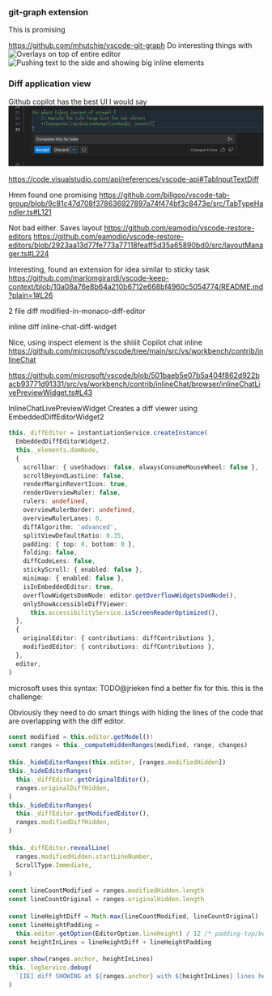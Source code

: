 ### git-graph extension

This is promising

https://github.com/mhutchie/vscode-git-graph
Do interesting things with ![Overlays on top of entire editor](./../features/multi-file-diff/image.png)
![Pushing text to the side and showing big inline elements](./../features/multi-file-diff/image-1.png)

### Diff application view

Github copilot has the best UI I would say
![This is not a chat view this is an inline replacement](inline-not-chat-view.png)

https://code.visualstudio.com/api/references/vscode-api#TabInputTextDiff

Hmm found one promising https://github.com/billgoo/vscode-tab-group/blob/9c81c47d708f378636927897a74f474bf3c8473e/src/TabTypeHandler.ts#L121

Not bad either. Saves layout https://github.com/eamodio/vscode-restore-editors
https://github.com/eamodio/vscode-restore-editors/blob/2923aa13d77fe773a77118feaff5d35a65890bd0/src/layoutManager.ts#L224

Interesting, found an extension for idea similar to sticky task https://github.com/marlomgirardi/vscode-keep-context/blob/10a08a76e8b64a210b6712e668bf4960c5054774/README.md?plain=1#L26

2 file diff
modified-in-monaco-diff-editor

inline diff
inline-chat-diff-widget

Nice, using inspect element is the shiiiit
Copilot chat inline https://github.com/microsoft/vscode/tree/main/src/vs/workbench/contrib/inlineChat

https://github.com/microsoft/vscode/blob/501baeb5e07b5a404f862d922bacb93771d91331/src/vs/workbench/contrib/inlineChat/browser/inlineChatLivePreviewWidget.ts#L43

InlineChatLivePreviewWidget
Creates a diff viewer using EmbeddedDiffEditorWidget2

```ts
this._diffEditor = instantiationService.createInstance(
  EmbeddedDiffEditorWidget2,
  this._elements.domNode,
  {
    scrollbar: { useShadows: false, alwaysConsumeMouseWheel: false },
    scrollBeyondLastLine: false,
    renderMarginRevertIcon: true,
    renderOverviewRuler: false,
    rulers: undefined,
    overviewRulerBorder: undefined,
    overviewRulerLanes: 0,
    diffAlgorithm: 'advanced',
    splitViewDefaultRatio: 0.35,
    padding: { top: 0, bottom: 0 },
    folding: false,
    diffCodeLens: false,
    stickyScroll: { enabled: false },
    minimap: { enabled: false },
    isInEmbeddedEditor: true,
    overflowWidgetsDomNode: editor.getOverflowWidgetsDomNode(),
    onlyShowAccessibleDiffViewer:
      this.accessibilityService.isScreenReaderOptimized(),
  },
  {
    originalEditor: { contributions: diffContributions },
    modifiedEditor: { contributions: diffContributions },
  },
  editor,
)
```

microsoft uses this syntax: TODO@jrieken find a better fix for this. this is the challenge:

Obviously they need to do smart things with hiding the lines of the code that are overlapping with the diff editor.

```ts
const modified = this.editor.getModel()!
const ranges = this._computeHiddenRanges(modified, range, changes)

this._hideEditorRanges(this.editor, [ranges.modifiedHidden])
this._hideEditorRanges(
  this._diffEditor.getOriginalEditor(),
  ranges.originalDiffHidden,
)
this._hideEditorRanges(
  this._diffEditor.getModifiedEditor(),
  ranges.modifiedDiffHidden,
)

this._diffEditor.revealLine(
  ranges.modifiedHidden.startLineNumber,
  ScrollType.Immediate,
)

const lineCountModified = ranges.modifiedHidden.length
const lineCountOriginal = ranges.originalHidden.length

const lineHeightDiff = Math.max(lineCountModified, lineCountOriginal)
const lineHeightPadding =
  this.editor.getOption(EditorOption.lineHeight) / 12 /* padding-top/bottom*/
const heightInLines = lineHeightDiff + lineHeightPadding

super.show(ranges.anchor, heightInLines)
this._logService.debug(
  `[IE] diff SHOWING at ${ranges.anchor} with ${heightInLines} lines height`,
)
```
